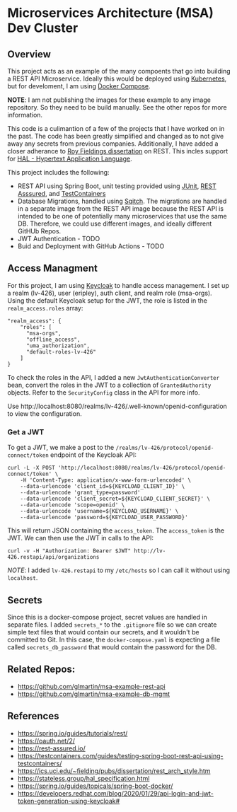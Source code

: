 # Microservices Architecture (MSA) Dev Cluster

## Overview

This project acts as an example of the many compoents that go into building a REST API Microservice. Ideally this
would be deployed using [Kubernetes](https://kubernetes.io/), but for develoment, I am using [Docker Compose](https://docs.docker.com/compose/).

**NOTE**: I am not publishing the images for these example to any image repository. So they need to be build manually. See the other repos for more information.

This code is a culimantion of a few of the projects that I have worked on in the past. The code has been greatly simplified and changed as to not give away any secrets from previous companies. Additionally, I have added a closer adherance to [Roy Fieldings dissertation](https://ics.uci.edu/~fielding/pubs/dissertation/rest_arch_style.htm) on REST. This incles support for [HAL - Hypertext Application Language](https://stateless.group/hal_specification.html).

This project includes the following:

* REST API using Spring Boot, unit testing provided using [JUnit](https://junit.org/junit5/), [REST Asssured](https://rest-assured.io/), and [TestContainers](https://testcontainers.com)
* Database Migrations, handled using [Sqitch](https://sqitch.org/). The migrations are handled in a separate image from the 
REST API image because the REST API is intended to be one of potentially many microservices that use the same DB. Therefore, we could use different images, and ideally different GitHUb Repos.
* JWT Authentication - TODO
* Buid and Deployment with GitHub Actions - TODO


## Access Managment

For this project, I am using [Keycloak](https://www.keycloak.org/) to handle access management. I set up a realm (lv-426), user (eripley), auth client, and realm role (msa-orgs). Using the default Keycloak setup for the JWT, the role is listed in the `realm_access.roles` array:

```
"realm_access": {
    "roles": [
      "msa-orgs",
      "offline_access",
      "uma_authorization",
      "default-roles-lv-426"
    ]
}
```

To check the roles in the API, I added a new `JwtAuthenticationConverter` bean, convert the roles in the JWT to a 
collection of `GrantedAuthority` objects. Refer to the `SecurityConfig` class in the API for more info.

Use http://localhost:8080/realms/lv-426/.well-known/openid-configuration to view the configuration.

### Get a JWT

To get a JWT, we make a post to the `/realms/lv-426/protocol/openid-connect/token` endpoint of the Keycloak API: 

```shell
curl -L -X POST 'http://localhost:8080/realms/lv-426/protocol/openid-connect/token' \
    -H 'Content-Type: application/x-www-form-urlencoded' \
    --data-urlencode 'client_id=${KEYCLOAD_CLIENT_ID}' \
    --data-urlencode 'grant_type=password' 
    --data-urlencode 'client_secret=${KEYCLOAD_CLIENT_SECRET}' \
    --data-urlencode 'scope=openid' \
    --data-urlencode 'username=${KEYCLOAD_USERNAME}' \
    --data-urlencode 'password=${KEYCLOAD_USER_PASSWORD}'
```

This will return JSON containing the `access_token`. The `access_token` is the JWT. We can then use the JWT in calls to the API:

```shell
curl -v -H "Authorization: Bearer $JWT" http://lv-426.restapi/api/organizations
```

*NOTE*: I added `lv-426.restapi` to my `/etc/hosts` so I can call it without using `localhost`.

## Secrets

Since this is a docker-compose project, secret values are handled in separate files. I added `secrets_*` to the
`.gitignore` file so we can create simple text files that would contain our secrets, and it wouldn't be committed to Git. 
In this case, the `docker-compose.yaml` is expecting a file called `secrets_db_password` that would contain the password
for the DB.

## Related Repos:

* https://github.com/glmartin/msa-example-rest-api
* https://github.com/glmartin/msa-example-db-mgmt


## References

* https://spring.io/guides/tutorials/rest/
* https://oauth.net/2/
* https://rest-assured.io/
* https://testcontainers.com/guides/testing-spring-boot-rest-api-using-testcontainers/
* https://ics.uci.edu/~fielding/pubs/dissertation/rest_arch_style.htm
* https://stateless.group/hal_specification.html
* https://spring.io/guides/topicals/spring-boot-docker/
* https://developers.redhat.com/blog/2020/01/29/api-login-and-jwt-token-generation-using-keycloak#
